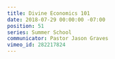 ```yaml
---
title: Divine Economics 101
date: 2018-07-29 00:00:00 -07:00
position: 51
series: Summer School
communicator: Pastor Jason Graves
vimeo_id: 282217824
---
```


